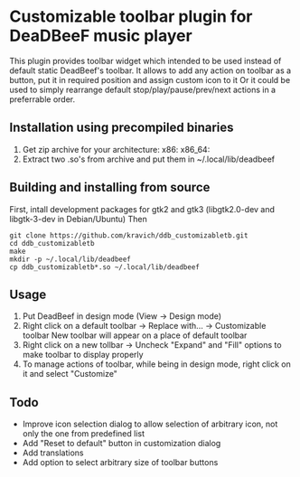 Customizable toolbar plugin for DeaDBeeF music player
=====================================================
This plugin provides toolbar widget which intended to be used instead of default static DeadBeef's toolbar.
It allows to add any action on toolbar as a button, put it in required position and assign custom icon to it 
Or it could be used to simply rearrange default stop/play/pause/prev/next actions in a preferrable order.

Installation using precompiled binaries
---------------------------------------
1. Get zip archive for your architecture:
    x86: 
    x86_64: 
2. Extract two .so's from archive and put them in ~/.local/lib/deadbeef

Building and installing from source
-----------------------------------
First, intall development packages for gtk2 and gtk3 (libgtk2.0-dev and libgtk-3-dev in Debian/Ubuntu)
Then
```
git clone https://github.com/kravich/ddb_customizabletb.git
cd ddb_customizabletb
make
mkdir -p ~/.local/lib/deadbeef
cp ddb_customizabletb*.so ~/.local/lib/deadbeef
```

Usage
-----
1. Put DeadBeef in design mode (View -> Design mode)
2. Right click on a default toolbar -> Replace with... -> Customizable toolbar
   New toolbar will appear on a place of default toolbar
3. Right click on a new tollbar -> Uncheck "Expand" and "Fill" options to make toolbar to display properly
4. To manage actions of toolbar, while being in design mode, right click on it and select "Customize"

Todo
----
* Improve icon selection dialog to allow selection of arbitrary icon, not only the one from predefined list
* Add "Reset to default" button in customization dialog
* Add translations
* Add option to select arbitrary size of toolbar buttons

